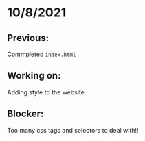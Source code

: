 # 10/8/2021
## Previous: 
Commpleted `index.html`
## Working on:
Adding style to the website.
## Blocker:
Too many css tags and selectors to deal with!!
